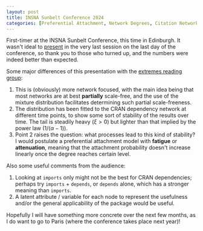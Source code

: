 ```yaml
---
layout: post
title: INSNA Sunbelt Conference 2024
categories: [Preferential Attachment, Network Degrees, Citation Network, R, Extremes, Power Law]
---
```


First-timer at the INSNA Sunbelt Conference, this time in Edinburgh. It wasn't ideal to [present](/slides/sunbelt_20240630.html) in the very last session on the last day of the conference, so thank you to those who turned up, and the numbers were indeed better than expected.

Some major differences of this presentation with the [extremes reading group](/slides/2024-02-27-extremes-reading-group.pdf):

1. This is (obviously) more network focused, with the main idea being that most networks are at best **partially** scale-free, and the use of the mixture distribution facilitates determining such partial scale-freeness.
2. The distribution has been fitted to the CRAN dependency network at different time points, to show some sort of stability of the results over time. The tail is steadily heavy ($\xi>0$) but lighter than that implied by the power law ($1/(\alpha-1)$).
3. Point 2 raises the question: what processes lead to this kind of stability? I would postulate a preferential attachment model with **fatigue** or **attenuation**, meaning that the attachment probability doesn't increase linearly once the degree reaches certain level.

Also some useful comments from the audience:

1. Looking at `imports` only might not be the best for CRAN dependencies; perhaps try `imports` + `depends`, or `depends` alone, which has a stronger meaning than `imports`.
2. A latent attribute / variable for each node to represent the usefulness and/or the general applicability of the package would be useful.

Hopefully I will have something more concrete over the next few months, as I do want to go to Paris (where the conference takes place next year)!